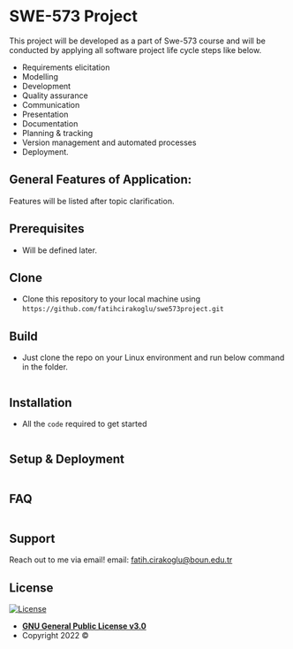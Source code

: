 # SWE-573 Project
This project will be developed as a part of Swe-573 course and will be conducted by applying all software project life cycle steps like below. 

- Requirements elicitation
- Modelling
- Development
- Quality assurance
- Communication
- Presentation
- Documentation
- Planning & tracking
- Version management and automated processes
- Deployment.

## General Features of Application: 
Features will be listed after topic clarification.


## Prerequisites
- Will be defined later.
 
## Clone

- Clone this repository to your local machine using `https://github.com/fatihcirakoglu/swe573project.git`
 
## Build
- Just clone the repo on your Linux environment and run below command in the folder.
 ```

 ```

## Installation

- All the `code` required to get started
```

```

## Setup & Deployment
```

```
## FAQ

```

```

## Support
Reach out to me via email!
email: fatih.cirakoglu@boun.edu.tr



## License

[![License](http://img.shields.io/:license-mit-blue.svg?style=flat-square)](http://badges.mit-license.org)

- **[GNU General Public License v3.0](https://opensource.org/licenses/gpl-license)**
- Copyright 2022 © 

